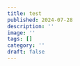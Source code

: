 ```yaml
---
title: test
published: 2024-07-28
description: ''
image: ''
tags: []
category: ''
draft: false 
---
```

